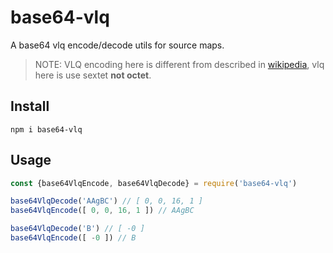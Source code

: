 # base64-vlq

A base64 vlq encode/decode utils for source maps.

> NOTE:
> VLQ encoding here is different from described in [wikipedia](https://en.wikipedia.org/wiki/Variable-length_quantity), vlq here is use sextet **not octet**.

## Install
```shell
npm i base64-vlq
```

## Usage
```js
const {base64VlqEncode, base64VlqDecode} = require('base64-vlq')

base64VlqDecode('AAgBC') // [ 0, 0, 16, 1 ]
base64VlqEncode([ 0, 0, 16, 1 ]) // AAgBC

base64VlqDecode('B') // [ -0 ]
base64VlqEncode([ -0 ]) // B
```
